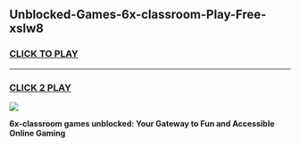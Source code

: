 
## Unblocked-Games-6x-classroom-Play-Free-xslw8
<h3>
<a href="https://premium76.site?title=6x-classroom&ref=21A">CLICK TO PLAY</a></h3>
<hr>

<h3>
<a href="https://premium76.site?title=6x-classroom&ref=21A">CLICK 2 PLAY</a>
  
</h3>

<a href="https://premium76.site?title=6x-classroom&ref=21A"><img src="https://clearcache.store/games.png"></a>


**6x-classroom games unblocked: Your Gateway to Fun and Accessible Online Gaming**
